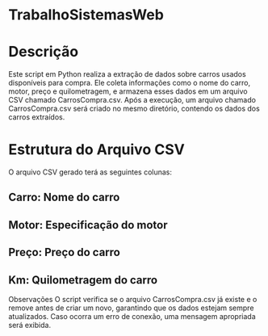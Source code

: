 # TrabalhoSistemasWeb
# Descrição
Este script em Python realiza a extração de dados sobre carros usados disponíveis para compra. Ele coleta informações como o nome do carro, motor, preço e quilometragem, e armazena esses dados em um arquivo CSV chamado CarrosCompra.csv.
Após a execução, um arquivo chamado CarrosCompra.csv será criado no mesmo diretório, contendo os dados dos carros extraídos.

# Estrutura do Arquivo CSV
O arquivo CSV gerado terá as seguintes colunas:

## Carro: Nome do carro
## Motor: Especificação do motor
## Preço: Preço do carro
## Km: Quilometragem do carro
Observações
O script verifica se o arquivo CarrosCompra.csv já existe e o remove antes de criar um novo, garantindo que os dados estejam sempre atualizados.
Caso ocorra um erro de conexão, uma mensagem apropriada será exibida.
